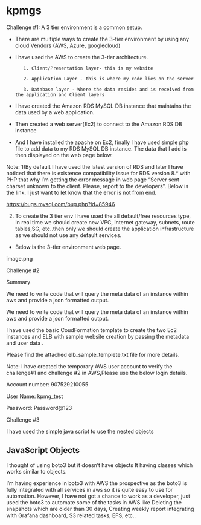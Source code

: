 # kpmgs

Challenge #1: A 3 tier environment is a common setup.

- There are multiple ways to create the 3-tier environment by using any cloud Vendors (AWS, Azure, googlecloud)

- I have used the AWS to create the 3-tier architecture.

         1. Client/Presentation layer- this is my website

         2. Application Layer - this is where my code lies on the server

         3. Database layer - Where the data resides and is received from the application and Client layers

- I have created the Amazon RDS MySQL DB instance that maintains the data used by a web application.

- Then created a web server(Ec2) to connect to the Amazon RDS DB instance

- And I have installed the apache on Ec2, finally I have used simple php file to add data to my RDS MySQL DB instance. The data that I add is then displayed on the web page below.

Note: 1)By default I have used the latest version of RDS and later I have noticed that there is existence compatibility issue for RDS version 8.* with PHP that why I’m getting the  error message in web page “Server sent charset unknown to the client. Please, report to the developers”. Below is the link. I just want to let know that the error is not from end.

https://bugs.mysql.com/bug.php?id=85946

2) To create the 3 tier env I have used the all default/free resources type, In real time we should create new VPC, Internet gateway, subnets, route tables,SG, etc..then only we should create the application infrastructure as we should not use any default services.

- Below is the 3-tier environment web page. 

 

image.png

 

 

Challenge #2

Summary

We need to write code that will query the meta data of an instance within aws and provide a json formatted output.

 

We need to write code that will query the meta data of an instance within aws and provide a json formatted output.

 I have used the basic CoudFormation template to create the two Ec2 instances and ELB with sample website creation by passing the metadata and user data .
 
Please find the attached elb_sample_templete.txt file for more details.

Note:  I have created the temporary AWS user account to verify the challenge#1 and challenge #2  in AWS,Please use the below login details.

Account number: 907529210055

User Name: kpmg_test

Password: Password@123

 

Challenge #3  

  I have used the simple java script to use the nested objects


<!DOCTYPE html>
<html>
<body>

<h2>JavaScript Objects</h2>

<p id="demo"></p>

<script>
Create an object:
var person = {name:"xyz", age:"50", vechiles:{
jeep:"wranglar",car:"polo",bike:"honda"}};

Display some data from the object:
//document.getElementById("demo").innerHTML = person.vechiles.car;

function myFunction(x1) {
   return document.getElementById("demo").innerHTML = x1.x.y.z;
}
document.getElementById("demo").innerHTML = myFunction(obj);
</script>

</body>
</html> 

 I thought of using boto3 but it doesn’t have objects It having classes which works similar to objects.

I’m having experience in boto3 with AWS the prospective as the boto3 is fully integrated with all services in aws so it is quite easy to use for automation.
 However, I have not got a chance to work as a developer, just used the boto3 to automate some of the tasks in AWS like Deleting the snapshots which are older than 30 days, Creating weekly report integrating with Grafana dashboard, S3 related tasks, EFS, etc..

